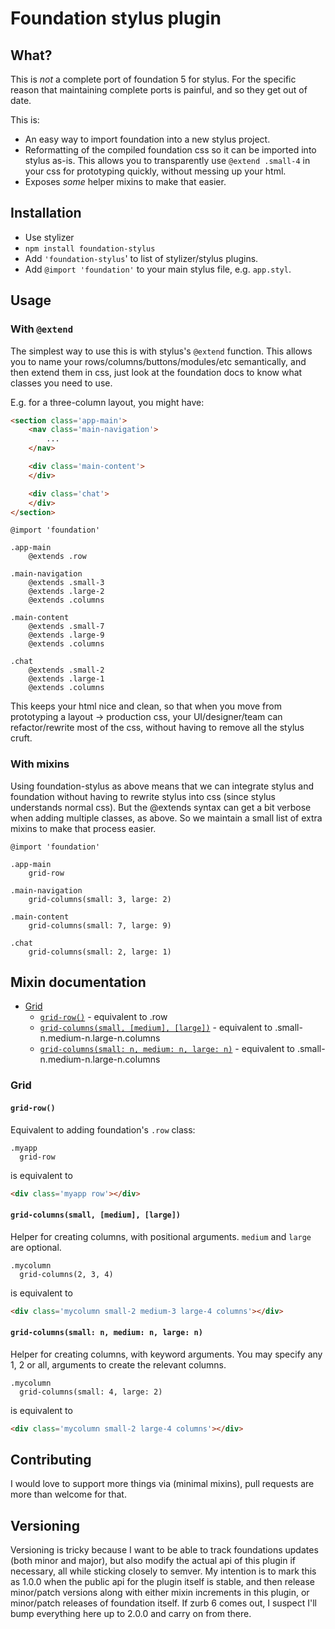 # Foundation stylus plugin

## What?

This is _not_ a complete port of foundation 5 for stylus. For the specific reason that maintaining complete ports is painful, and so they get out of date.

This is:

* An easy way to import foundation into a new stylus project.
* Reformatting of the compiled foundation css so it can be imported into stylus as-is. This allows you to transparently use `@extend .small-4` in your css for prototyping quickly, without messing up your html.
* Exposes _some_ helper mixins to make that easier.

## Installation

* Use stylizer
* `npm install foundation-stylus`
* Add `'foundation-stylus`' to list of stylizer/stylus plugins.
* Add `@import 'foundation'` to your main stylus file, e.g. `app.styl`.


## Usage

### With `@extend`

The simplest way to use this is with stylus's `@extend` function. This allows you to name your rows/columns/buttons/modules/etc semantically, and then extend them in css, just look at the foundation docs to know what classes you need to use.

E.g. for a three-column layout, you might have:

```html
<section class='app-main'>
    <nav class='main-navigation'>
        ...
    </nav>

    <div class='main-content'>
    </div>

    <div class='chat'>
    </div>
</section>
```

```stylus
@import 'foundation'

.app-main
    @extends .row

.main-navigation
    @extends .small-3
    @extends .large-2
    @extends .columns

.main-content
    @extends .small-7
    @extends .large-9
    @extends .columns

.chat
    @extends .small-2
    @extends .large-1
    @extends .columns
```

This keeps your html nice and clean, so that when you move from prototyping a layout -> production css, your UI/designer/team can refactor/rewrite most of the css, without having to remove all the stylus cruft.


### With mixins

Using foundation-stylus as above means that we can integrate stylus and foundation without having to rewrite stylus into css (since stylus understands normal css). But the @extends syntax can get a bit verbose when adding multiple classes, as above. So we maintain a small list of extra mixins to make that process easier.

```stylus
@import 'foundation'

.app-main
    grid-row

.main-navigation
    grid-columns(small: 3, large: 2)

.main-content
    grid-columns(small: 7, large: 9)

.chat
    grid-columns(small: 2, large: 1)
```

## Mixin documentation

* [Grid](#grid)
  * [`grid-row()`](#grid-row) - equivalent to .row
  * [`grid-columns(small, [medium], [large])`](#grid-columnssmall-medium-large) - equivalent to .small-n.medium-n.large-n.columns
  * [`grid-columns(small: n, medium: n, large: n)`](#grid-columnssmall-n-medium-n-large-n) - equivalent to .small-n.medium-n.large-n.columns



### Grid

#### `grid-row()`

Equivalent to adding foundation's `.row` class:

```stylus
.myapp
  grid-row
```

is equivalent to

```html
<div class='myapp row'></div>
```


#### `grid-columns(small, [medium], [large])`

Helper for creating columns, with positional arguments. `medium` and `large` are optional.

```stylus
.mycolumn
  grid-columns(2, 3, 4)
```

is equivalent to

```html
<div class='mycolumn small-2 medium-3 large-4 columns'></div>
```

#### `grid-columns(small: n, medium: n, large: n)`

Helper for creating columns, with keyword arguments. You may specify any 1, 2 or all, arguments to create the relevant columns.

```stylus
.mycolumn
  grid-columns(small: 4, large: 2)
```

is equivalent to

```html
<div class='mycolumn small-2 large-4 columns'></div>
```


## Contributing

I would love to support more things via (minimal mixins), pull requests are more than welcome for that.


## Versioning

Versioning is tricky because I want to be able to track foundations updates (both minor and major), but also modify the actual api of this plugin if necessary, all while sticking closely to semver. My intention is to mark this as 1.0.0 when the public api for the plugin itself is stable, and then release minor/patch versions along with either mixin increments in this plugin, or minor/patch releases of foundation itself. If zurb 6 comes out, I suspect I'll bump everything here up to 2.0.0 and carry on from there.

